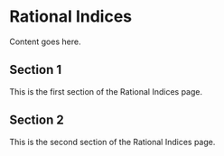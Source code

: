 # Rational Indices

Content goes here.

## Section 1

This is the first section of the Rational Indices page.

## Section 2

This is the second section of the Rational Indices page.

